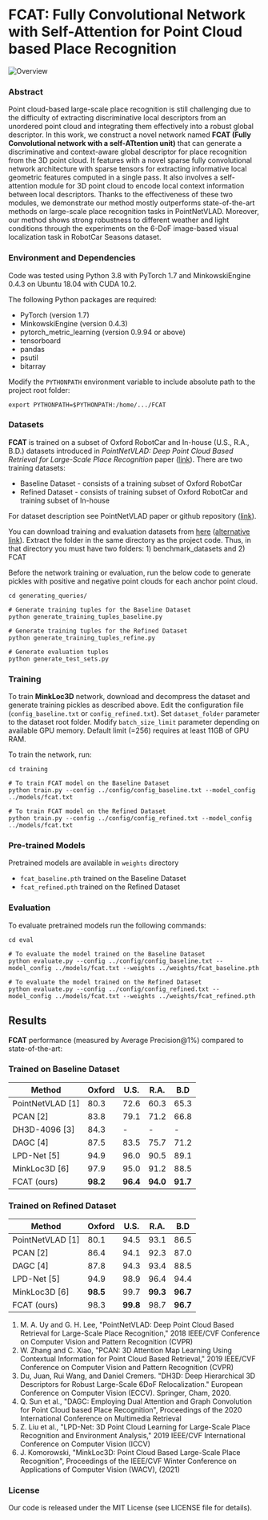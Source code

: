# FCAT: Fully Convolutional Network with Self-Attention for Point Cloud based Place Recognition

![Overview](media/overview.jpg)

### Abstract
Point cloud-based large-scale place recognition is still challenging due to the difficulty of extracting discriminative local descriptors from an unordered point cloud and integrating them effectively into a robust global descriptor. In this work, we construct a novel network named **FCAT (Fully Convolutional network with a self-ATtention unit)** that can generate a discriminative and context-aware global descriptor for place recognition from the 3D point cloud. It features with a novel sparse fully convolutional network architecture with sparse tensors for extracting informative local geometric features computed in a single pass. It also involves a self-attention module for 3D point cloud to encode local context information between local descriptors. Thanks to the effectiveness of these two modules, we demonstrate our method mostly outperforms state-of-the-art methods on large-scale place recognition tasks in PointNetVLAD. Moreover, our method shows strong robustness to different weather and light conditions through the experiments on the 6-DoF image-based visual localization task in RobotCar Seasons dataset.

### Environment and Dependencies
Code was tested using Python 3.8 with PyTorch 1.7 and MinkowskiEngine 0.4.3 on Ubuntu 18.04 with CUDA 10.2.

The following Python packages are required:
* PyTorch (version 1.7)
* MinkowskiEngine (version 0.4.3)
* pytorch_metric_learning (version 0.9.94 or above)
* tensorboard
* pandas
* psutil
* bitarray


Modify the `PYTHONPATH` environment variable to include absolute path to the project root folder: 
```export PYTHONPATH
export PYTHONPATH=$PYTHONPATH:/home/.../FCAT
```

### Datasets

**FCAT** is trained on a subset of Oxford RobotCar and In-house (U.S., R.A., B.D.) datasets introduced in
*PointNetVLAD: Deep Point Cloud Based Retrieval for Large-Scale Place Recognition* paper ([link](https://arxiv.org/pdf/1804.03492)).
There are two training datasets:
- Baseline Dataset - consists of a training subset of Oxford RobotCar
- Refined Dataset - consists of training subset of Oxford RobotCar and training subset of In-house

For dataset description see PointNetVLAD paper or github repository ([link](https://github.com/mikacuy/pointnetvlad)).

You can download training and evaluation datasets from 
[here](https://drive.google.com/open?id=1rflmyfZ1v9cGGH0RL4qXRrKhg-8A-U9q) 
([alternative link](https://drive.google.com/file/d/1-1HA9Etw2PpZ8zHd3cjrfiZa8xzbp41J/view?usp=sharing)). 
Extract the folder in the same directory as the project code. Thus, in that directory you must have two folders: 1) benchmark_datasets and 2) FCAT

Before the network training or evaluation, run the below code to generate pickles with positive and negative point clouds for each anchor point cloud. 
 
```generate pickles
cd generating_queries/ 

# Generate training tuples for the Baseline Dataset
python generate_training_tuples_baseline.py

# Generate training tuples for the Refined Dataset
python generate_training_tuples_refine.py

# Generate evaluation tuples
python generate_test_sets.py
```

### Training
To train **MinkLoc3D** network, download and decompress the dataset and generate training pickles as described above.
Edit the configuration file (`config_baseline.txt` or `config_refined.txt`). 
Set `dataset_folder` parameter to the dataset root folder.
Modify `batch_size_limit` parameter depending on available GPU memory. 
Default limit (=256) requires at least 11GB of GPU RAM.

To train the network, run:

```train baseline
cd training

# To train FCAT model on the Baseline Dataset
python train.py --config ../config/config_baseline.txt --model_config ../models/fcat.txt

# To train FCAT model on the Refined Dataset
python train.py --config ../config/config_refined.txt --model_config ../models/fcat.txt
```

### Pre-trained Models

Pretrained models are available in `weights` directory
- `fcat_baseline.pth` trained on the Baseline Dataset 
- `fcat_refined.pth` trained on the Refined Dataset 

### Evaluation

To evaluate pretrained models run the following commands:

```eval baseline
cd eval

# To evaluate the model trained on the Baseline Dataset
python evaluate.py --config ../config/config_baseline.txt --model_config ../models/fcat.txt --weights ../weights/fcat_baseline.pth

# To evaluate the model trained on the Refined Dataset
python evaluate.py --config ../config/config_refined.txt --model_config ../models/fcat.txt --weights ../weights/fcat_refined.pth
```

## Results

**FCAT** performance (measured by Average Precision@1\%) compared to state-of-the-art:

### Trained on Baseline Dataset

| Method         | Oxford  | U.S. | R.A. | B.D |
| ------------------ |---------------- | -------------- |---|---|
| PointNetVLAD [1] |     80.3     |   72.6 | 60.3 | 65.3 |
| PCAN [2] |     83.8     |   79.1 | 71.2 | 66.8 |
| DH3D-4096 [3] | 84.3 | - | - | - |
| DAGC [4] |     87.5     |   83.5 | 75.7 | 71.2 |
| LPD-Net [5] |     94.9   |   96.0 | 90.5 | 89.1 |
| MinkLoc3D [6]  |     97.9     |   95.0 | 91.2 | 88.5 |
| FCAT (ours) | **98.2** | **96.4** | **94.0** | **91.7** |


### Trained on Refined Dataset

| Method         | Oxford  | U.S. | R.A. | B.D |
| ------------------ |---------------- | -------------- |---|---|
| PointNetVLAD [1] |     80.1     |   94.5 | 93.1 | 86.5 |
| PCAN [2] |     86.4     |   94.1 | 92.3 | 87.0 |
| DAGC [4] |     87.8     |   94.3 | 93.4 | 88.5 |
| LPD-Net [5] |     94.9     |   98.9 | 96.4 | 94.4 |
| MinkLoc3D [6]  |     **98.5**     |   99.7 | **99.3** | **96.7** |
| FCAT (ours) | 98.3 | **99.8** | 98.7 | **96.7**|

1. M. A. Uy and G. H. Lee, "PointNetVLAD: Deep Point Cloud Based Retrieval for Large-Scale Place Recognition," 2018 IEEE/CVF Conference on Computer Vision and Pattern Recognition (CVPR)
2. W. Zhang and C. Xiao, "PCAN: 3D Attention Map Learning Using Contextual Information for Point Cloud Based Retrieval," 2019 IEEE/CVF Conference on Computer Vision and Pattern Recognition (CVPR)
3. Du, Juan, Rui Wang, and Daniel Cremers. "DH3D: Deep Hierarchical 3D Descriptors for Robust Large-Scale 6DoF Relocalization." European Conference on Computer Vision (ECCV). Springer, Cham, 2020.
4. Q. Sun et al., "DAGC: Employing Dual Attention and Graph Convolution for Point Cloud based Place Recognition", Proceedings of the 2020 International Conference on Multimedia Retrieval
5. Z. Liu et al., "LPD-Net: 3D Point Cloud Learning for Large-Scale Place Recognition and Environment Analysis," 2019 IEEE/CVF International Conference on Computer Vision (ICCV)
6. J. Komorowski, "MinkLoc3D: Point Cloud Based Large-Scale Place Recognition", Proceedings of the IEEE/CVF Winter Conference on Applications of Computer Vision (WACV), (2021)

### License
Our code is released under the MIT License (see LICENSE file for details).
